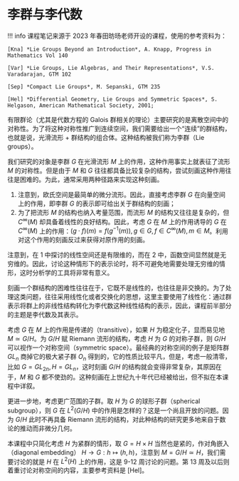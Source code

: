 # 李群与李代数

!!! info 
    课程笔记来源于 2023 年春田昉旸老师开设的课程，使用的参考资料为：

    [Kna] *Lie Groups Beyond an Introduction*, A. Knapp, Progress in Mathematics Vol 140

    [Var] *Lie Groups, Lie Algebras, and Their Representations*, V.S. Varadarajan, GTM 102

    [Sep] *Compact Lie Groups*, M. Sepanski, GTM 235

    [Hel] *Differential Geometry, Lie Groups and Symmetric Spaces*, S. Helgason, American Mathematical Society, 2001;

有限群论（尤其是代数方程的 Galois 群相关的理论）主要研究的是离散空间中的对称性。为了将这种对称性推广到连续空间，我们需要给出一个“连续”的群结构，也就是说，光滑流形 + 群结构的组合体。这种结构被我们称为李群（Lie groups）。

我们研究的对象是李群 $G$ 在光滑流形 $M$ 上的作用，这种作用事实上就表征了流形 $M$ 的对称性。但是由于 $M$ 和 $G$ 往往都具备比较复杂的结构，尝试刻画这种作用往往是困难的。为此，通常采用两种径路来实现这种刻画。

1. 注意到，欧氏空间是最简单的微分流形。因此，直接考虑李群 $G$ 在向量空间上的作用，即李群 $G$ 的表示即可给出关于群结构的刻画；
2. 为了把流形 $M$ 的结构也纳入考量范围，而流形 $M$ 的结构又往往是复杂的，但 $C^\infty(M)$ 却具备着线性的良好结构。因此，考虑 $G$ 在 $M$ 上的作用诱导的 $G$ 在 $C^\infty(M)$ 上的作用：$(g\cdot f)(m) = f(g^{-1}(m)), g \in G, f \in C^\infty(M), m \in M$。利用对这个作用的刻画反过来获得对原作用的刻画。

注意到，在 1 中探讨的线性空间还是有限维的，而在 2 中，函数空间显然就是无穷维的。因此，讨论这种情形下的表示论时，将不可避免地需要处理无穷维的情形，这时分析学的工具将非常有意义。

刻画一个群结构的困难性往往在于，它既不是线性的，也往往是非交换的。为了处理这类问题，往往采用线性化或者交换化的思想，这里主要使用了线性化：通过群表示将群上的非线性结构转化为李代数这种线性结构的表示，因此，课程前半部分的主题是李代数及其表示。

考虑 $G$ 在 $M$ 上的作用是传递的（transitive），如果 $H$ 为稳定化子，显而易见地 $M \simeq G / H$。为 $G / H$ 赋 Riemann 流形的结构，考虑 $H$ 为 $G$ 的对称子群，则 $G / H$ 可以视作一个对称空间（symmetric space）。最经典的对称空间的例子是矩阵群 $GL_n$ 商掉它的极大紧子群 $O_n$ 得到的，它的性质比较平凡，但是，考虑一般清零，比如 $G = GL_{2n}, H = GL_n$，这时刻画 $G / H$ 的结构就会变得非常复杂，其原因在于，$M$ 和 $G$ 都不使劲的。这种刻画在上世纪九十年代已经被给出，但不拟在本课程中详叙。

更进一步地，考虑更广范围的子群。取 $H$ 为 $G$ 的球形子群（spherical subgroup），则 $G$ 在 $L^2(G/H)$ 中的作用是怎样的？这是一个尚且开放的问题。因为 $G/H$ 此时不再具备 Riemann 流形的结构，对此种结构的研究更多地来自于数论的推动而非微分几何。

本课程中只简化考虑 $H$ 为紧群的情形，取 $G = H \times H$ 当然也是紧的，作对角嵌入（diagonal embedding） $H \to G: h \mapsto (h, h)$，注意到 $M = G / H \simeq H$，我们需要讨论的就是 $H$ 在 $L^2(H)$ 上的作用，这是 9-12 周讨论的问题。第 13 周及以后则着重讨论对称空间的内容，主要参考资料是 [Hel]。